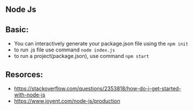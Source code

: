 Node Js
-------

Basic:
------
* You can interactively generate your package.json file using the `npm init`
* to run .js file use command `node index.js`
* to run a project(package.json), use command `npm start`

Resorces:
---------
* https://stackoverflow.com/questions/2353818/how-do-i-get-started-with-node-js
* https://www.joyent.com/node-js/production

